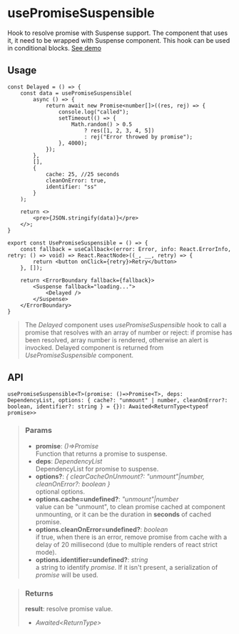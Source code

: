 # usePromiseSuspensible
Hook to resolve promise with Suspense support. The component that uses it, it need to be wrapped with Suspense component. This hook can be used in conditional blocks. [See demo](https://react-tools.ndria.dev/#/hooks/api-dom/usePromiseSuspensible)

## Usage

```tsx
const Delayed = () => {
	const data = usePromiseSuspensible(
		async () => {
			return await new Promise<number[]>((res, rej) => {
				console.log("called");
				setTimeout(() => {
					Math.random() > 0.5
						? res([1, 2, 3, 4, 5])
						: rej("Error throwed by promise");
				}, 4000);
			});
		},
		[],
		{
			cache: 25, //25 seconds
			cleanOnError: true,
			identifier: "ss"
		}
	);

	return <>
		<pre>{JSON.stringify(data)}</pre>
	</>;
}

export const UsePromiseSuspensible = () => {
	const fallback = useCallback<(error: Error, info: React.ErrorInfo, retry: () => void) => React.ReactNode>((_, __, retry) => {
		return <button onClick={retry}>Retry</button>
	}, []);

	return <ErrorBoundary fallback={fallback}>
		<Suspense fallback="loading...">
			<Delayed />
		</Suspense>
	</ErrorBoundary>
}
```

> The _Delayed_ component uses _usePromiseSuspensible_ hook to call a promise that resolves with an array of number or reject: if promise has been resolved, array number is rendered, otherwise an alert is invocked. Delayed component is returned from _UsePromiseSuspensible_ component.


## API

```tsx
usePromiseSuspensible<T>(promise: ()=>Promise<T>, deps: DependencyList, options: { cache?: "unmount" | number, cleanOnError?: boolean, identifier?: string } = {}): Awaited<ReturnType<typeof promise>>
```


> ### Params
>
> - __promise__: _()=>Promise<T>_  
Function that returns a promise to suspense.
> - __deps__: _DependencyList_  
DependencyList for promise to suspense.
> - __options?__: _{ clearCacheOnUnmount?: "unmount"|number, cleanOnError?: boolean }_  
optional options.
> - __options.cache=undefined?__: _"unmount"|number_  
value can be "unmount", to clean promise cached at component unmounting, or it can be the duration in __seconds__ of cached promise.
> - __options.cleanOnError=undefined?__: _boolean_  
if true, when there is an error, remove promise from cache with a delay of 20 millisecond (due to multiple renders of react strict mode).
> - __options.identifier=undefined?__: _string_  
a string to identify _promise_. If it isn't present, a serialization of _promise_ will be used.
>



> ### Returns
>
> __result__: resolve promise value.
> - _Awaited<ReturnType<T>>_  
>